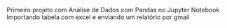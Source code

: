 
Primeiro projeto com Análise de Dados com Pandas no Jupyter Notebook
Importando tabela com excel e enviando um relatório por gmail
